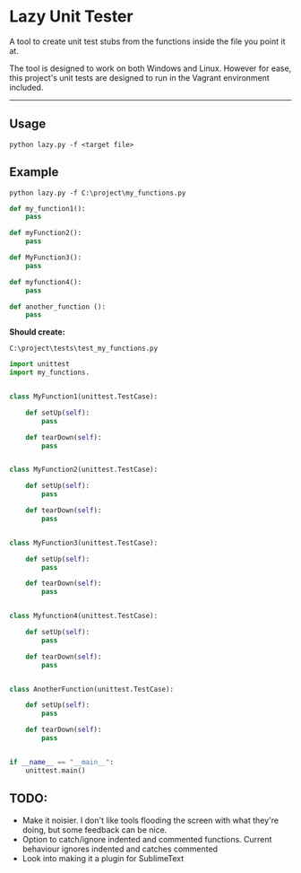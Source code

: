 # Lazy Unit Tester
A tool to create unit test stubs from the functions inside the file you point it at.

The tool is designed to work on both Windows and Linux. However for ease, this project's unit tests are designed to run in the Vagrant environment included.


 ---


## Usage
`python lazy.py -f <target file>`


## Example

`python lazy.py -f C:\project\my_functions.py`
```python
def my_function1():
    pass

def myFunction2():
    pass

def MyFunction3():
    pass

def myfunction4():
    pass

def another_function ():
    pass

```
**Should create:**

`C:\project\tests\test_my_functions.py`
```python
import unittest
import my_functions.


class MyFunction1(unittest.TestCase):

    def setUp(self):
        pass

    def tearDown(self):
        pass


class MyFunction2(unittest.TestCase):

    def setUp(self):
        pass

    def tearDown(self):
        pass


class MyFunction3(unittest.TestCase):

    def setUp(self):
        pass

    def tearDown(self):
        pass


class Myfunction4(unittest.TestCase):

    def setUp(self):
        pass

    def tearDown(self):
        pass


class AnotherFunction(unittest.TestCase):

    def setUp(self):
        pass

    def tearDown(self):
        pass


if __name__ == "__main__":
    unittest.main()

```


## TODO:
+ Make it noisier. I don't like tools flooding the screen with what they're doing, but some feedback can be nice.
+ Option to catch/ignore indented and commented functions. Current behaviour ignores indented and catches commented
+ Look into making it a plugin for SublimeText